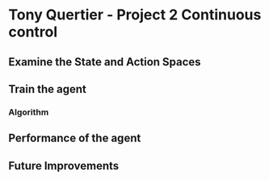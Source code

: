 
# Tony Quertier - Project 2 Continuous control


## Examine the State and Action Spaces


##  Train the agent


### Algorithm


## Performance of the agent


## Future Improvements


